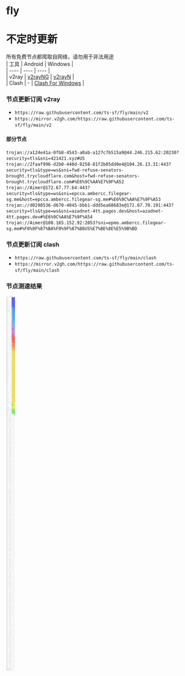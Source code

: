 # fly
# 不定时更新
所有免费节点都爬取自网络，请勿用于非法用途  
|  工具  | Android  | Windows  |  
|  ----  | ----   | ----  |  
| v2ray  | [v2rayNG](https://github.com/2dust/v2rayNG/releases) | [v2rayN](https://github.com/2dust/v2rayN/releases) |  
| Clash  | - | [Clash For Windows](https://github.com/2dust/clashN/releases) | 
  
### 节点更新订阅  v2ray
- `https://raw.githubusercontent.com/ts-sf/fly/main/v2`  
- `https://mirror.v2gh.com/https://raw.githubusercontent.com/ts-sf/fly/main/v2`  

#### 部分节点  
``` 
trojan://a124e41a-0fb8-4543-a0ab-a127c7b515a9@44.246.215.62:20230?security=tls&sni=421421.xyz#US
trojan://2faaf996-d2b0-440d-8258-81f2b05dd0e4@104.26.13.31:443?security=tls&type=ws&sni=fwd-refuse-senators-brought.trycloudflare.com&host=fwd-refuse-senators-brought.trycloudflare.com#%E6%9C%AA%E7%9F%A52
trojan://Aimer@172.67.77.64:443?security=tls&type=ws&sni=epcca.ambercc.filegear-sg.me&host=epcca.ambercc.filegear-sg.me#%E6%9C%AA%E7%9F%A53
trojan://d0298536-d670-4045-bbb1-ddd5ea68683e@172.67.70.191:443?security=tls&type=ws&sni=azadnet-4tt.pages.dev&host=azadnet-4tt.pages.dev#%E6%9C%AA%E7%9F%A54
trojan://Aimer@108.165.152.92:2053?sni=epmo.ambercc.filegear-sg.me#%F0%9F%87%BA%F0%9F%87%B8US%E7%BE%8E%E5%9B%BD
```
### 节点更新订阅  clash
- `https://raw.githubusercontent.com/ts-sf/fly/main/clash`  
- `https://mirror.v2gh.com/https://raw.githubusercontent.com/ts-sf/fly/main/clash`  

### 节点测速结果
![image](traffic.png)
